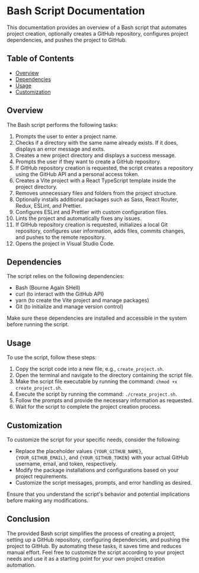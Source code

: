 # Bash Script Documentation

This documentation provides an overview of a Bash script that automates project creation, optionally creates a GitHub repository, configures project dependencies, and pushes the project to GitHub.

## Table of Contents

- [Overview](#overview)
- [Dependencies](#dependencies)
- [Usage](#usage)
- [Customization](#customization)

## Overview

The Bash script performs the following tasks:

1. Prompts the user to enter a project name.
2. Checks if a directory with the same name already exists. If it does, displays an error message and exits.
3. Creates a new project directory and displays a success message.
4. Prompts the user if they want to create a GitHub repository.
5. If GitHub repository creation is requested, the script creates a repository using the GitHub API and a personal access token.
6. Creates a Vite project with a React TypeScript template inside the project directory.
7. Removes unnecessary files and folders from the project structure.
8. Optionally installs additional packages such as Sass, React Router, Redux, ESLint, and Prettier.
9. Configures ESLint and Prettier with custom configuration files.
10. Lints the project and automatically fixes any issues.
11. If GitHub repository creation is requested, initializes a local Git repository, configures user information, adds files, commits changes, and pushes to the remote repository.
12. Opens the project in Visual Studio Code.

## Dependencies

The script relies on the following dependencies:

- Bash (Bourne Again SHell)
- curl (to interact with the GitHub API)
- yarn (to create the Vite project and manage packages)
- Git (to initialize and manage version control)

Make sure these dependencies are installed and accessible in the system before running the script.

## Usage

To use the script, follow these steps:

1. Copy the script code into a new file, e.g., `create_project.sh`.
2. Open the terminal and navigate to the directory containing the script file.
3. Make the script file executable by running the command: `chmod +x create_project.sh`.
4. Execute the script by running the command: `./create_project.sh`.
5. Follow the prompts and provide the necessary information as requested.
6. Wait for the script to complete the project creation process.

## Customization

To customize the script for your specific needs, consider the following:

- Replace the placeholder values `{YOUR_GITHUB_NAME}`, `{YOUR_GITHUB_EMAIL}`, and `{YOUR_GITHUB_TOKEN}` with your actual GitHub username, email, and token, respectively.
- Modify the package installations and configurations based on your project requirements.
- Customize the script messages, prompts, and error handling as desired.

Ensure that you understand the script's behavior and potential implications before making any modifications.

## Conclusion

The provided Bash script simplifies the process of creating a project, setting up a GitHub repository, configuring dependencies, and pushing the project to GitHub. By automating these tasks, it saves time and reduces manual effort. Feel free to customize the script according to your project needs and use it as a starting point for your own project creation automation.
